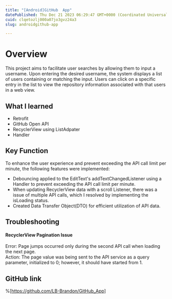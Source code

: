 ```yaml
---
title: "[Android]GitHub  App"
datePublished: Thu Dec 21 2023 06:29:47 GMT+0000 (Coordinated Universal Time)
cuid: clqetozlj000a07jo3gvz24a3
slug: androidgithub-app

---
```


# Overview
This project aims to facilitate user searches by allowing them to input a username. Upon entering the desired username, the system displays a list of users containing or matching the input. Users can click on a specific entry in the list to view the repository information associated with that users in a web view.

## What I learned
- Retrofit
- GitHub Open API
- RecyclerView using ListAdpater
- Handler

## Key Function
To enhance the user experience and prevent exceeding the API call limit per minute, the following features were implemented:
- Debouncing applied to the EditText's addTextChangedListener using a Handler to prevent exceeding the API call limit per minute.
- When updating RecyclerView data with a scroll Listener, there was a issue of multiple API calls, which I resolved by implementing the isLoading status.
- Created Data Transfer Object(DTO) for efficient utilization of API data.

## Troubleshooting

#### RecyclerView Pagination Issue
Error: Page jumps occurred only during the second API call when loading the next page.  
Action: The page value was being sent to the API service as a query parameter, initialized to 0; however, it should have started from 1.  

##  GitHub link
%[https://github.com/LB-Brandon/GitHub_App]
